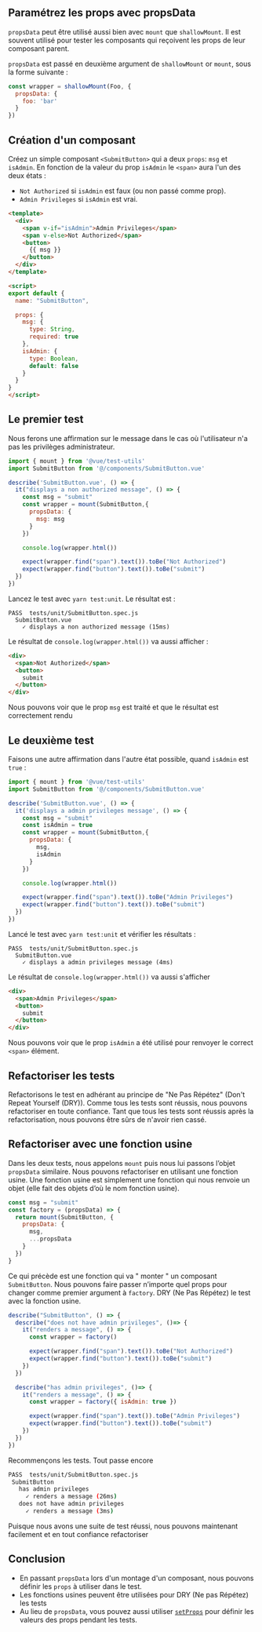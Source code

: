 
## Paramétrez les props avec propsData

`propsData` peut être utilisé aussi bien avec `mount` que `shallowMount`. Il est souvent utilisé pour tester les composants qui reçoivent les props de leur composant parent.

`propsData` est passé en deuxième argument de `shallowMount` or `mount`, sous la forme suivante :

```js
const wrapper = shallowMount(Foo, {
  propsData: {
    foo: 'bar'
  }
})
```

## Création d'un composant

Créez un simple composant `<SubmitButton>` qui a deux `props`: `msg` et `isAdmin`. En fonction de la valeur du prop `isAdmin` le `<span>` aura l'un des deux états :

* `Not Authorized` si `isAdmin` est faux (ou non passé comme prop).
* `Admin Privileges` si `isAdmin` est vrai.

```html
<template>
  <div>
    <span v-if="isAdmin">Admin Privileges</span>
    <span v-else>Not Authorized</span>
    <button>
      {{ msg }}
    </button>
  </div>
</template>

<script>
export default {
  name: "SubmitButton",

  props: {
    msg: {
      type: String,
      required: true
    },
    isAdmin: {
      type: Boolean,
      default: false
    }
  }
}
</script>
```

## Le premier test

Nous ferons une affirmation sur le message dans le cas où l'utilisateur n'a pas les privilèges administrateur.

```js
import { mount } from '@vue/test-utils'
import SubmitButton from '@/components/SubmitButton.vue'

describe('SubmitButton.vue', () => {
  it("displays a non authorized message", () => {
    const msg = "submit"
    const wrapper = mount(SubmitButton,{
      propsData: {
        msg: msg
      }
    })

    console.log(wrapper.html())

    expect(wrapper.find("span").text()).toBe("Not Authorized")
    expect(wrapper.find("button").text()).toBe("submit")
  })
})
```

Lancez le test avec `yarn test:unit`. Le résultat est :

```
PASS  tests/unit/SubmitButton.spec.js
  SubmitButton.vue
    ✓ displays a non authorized message (15ms)
```

Le résultat de `console.log(wrapper.html())` va aussi afficher :

```html
<div>
  <span>Not Authorized</span>
  <button>
    submit
  </button>
</div>
```

Nous pouvons voir que le prop `msg` est traité et que le résultat est correctement rendu

## Le deuxième test

Faisons une autre affirmation dans l'autre état possible, quand `isAdmin` est `true` :

```js
import { mount } from '@vue/test-utils'
import SubmitButton from '@/components/SubmitButton.vue'

describe('SubmitButton.vue', () => {
  it('displays a admin privileges message', () => {
    const msg = "submit"
    const isAdmin = true
    const wrapper = mount(SubmitButton,{
      propsData: {
        msg,
        isAdmin
      }
    })

    console.log(wrapper.html())

    expect(wrapper.find("span").text()).toBe("Admin Privileges")
    expect(wrapper.find("button").text()).toBe("submit")
  })
})
```

Lancé le test avec `yarn test:unit` et vérifier  les résultats :

```shell
PASS  tests/unit/SubmitButton.spec.js
  SubmitButton.vue
    ✓ displays a admin privileges message (4ms)
```

Le résultat de `console.log(wrapper.html())` va aussi s'afficher

```html
<div>
  <span>Admin Privileges</span>
  <button>
    submit
  </button>
</div>
```
Nous pouvons voir que le prop `isAdmin` a été utilisé pour renvoyer le correct `<span>` élément.

## Refactoriser les tests

Refactorisons le test en adhérant au principe de "Ne Pas Répétez" (Don't Repeat Yourself (DRY)). Comme tous les tests sont réussis, nous pouvons refactoriser en toute confiance. Tant que tous les tests sont réussis après la refactorisation, nous pouvons être sûrs de n'avoir rien cassé.

## Refactoriser avec une fonction usine

Dans les deux tests, nous appelons `mount` puis nous lui passons l’objet `propsData` similaire. Nous pouvons refactoriser en utilisant une fonction usine. Une fonction usine est simplement une fonction qui nous renvoie un objet (elle fait des objets d’où le nom fonction usine).

```js
const msg = "submit"
const factory = (propsData) => {
  return mount(SubmitButton, {
    propsData: {
      msg,
      ...propsData
    }
  })
}
```
Ce qui précède est une fonction qui va " monter " un composant `SubmitButton`. Nous pouvons faire passer n’importe quel props pour changer comme premier argument à `factory`. DRY (Ne Pas Répétez) le test avec la fonction usine.

```js
describe("SubmitButton", () => {
  describe("does not have admin privileges", ()=> {
    it("renders a message", () => {
      const wrapper = factory()

      expect(wrapper.find("span").text()).toBe("Not Authorized")
      expect(wrapper.find("button").text()).toBe("submit")
    })
  })

  describe("has admin privileges", ()=> {
    it("renders a message", () => {
      const wrapper = factory({ isAdmin: true })

      expect(wrapper.find("span").text()).toBe("Admin Privileges")
      expect(wrapper.find("button").text()).toBe("submit")
    })
  })
})
```
Recommençons les tests. Tout passe encore

```sh
PASS  tests/unit/SubmitButton.spec.js
 SubmitButton
   has admin privileges
     ✓ renders a message (26ms)
   does not have admin privileges
     ✓ renders a message (3ms)
```

Puisque nous avons une suite de test réussi, nous pouvons maintenant facilement et en tout confiance refactoriser

## Conclusion

- En passant `propsData` lors d'un montage d'un composant, nous pouvons définir les `props` à utiliser dans le test.
- Les fonctions usines peuvent être utilisées pour DRY (Ne pas Répétez) les tests
- Au lieu de `propsData`, vous pouvez aussi utiliser [`setProps`](https://vue-test-utils.vuejs.org/api/wrapper-array/#setprops-props) pour définir les valeurs des props pendant les tests.
